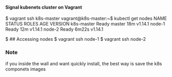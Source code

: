 #### Signal kubenets cluster on Vagrant

$ vagrant ssh k8s-master
vagrant@k8s-master:~$ kubectl get nodes
NAME         STATUS   ROLES    AGE     VERSION
k8s-master   Ready    master   18m     v1.14.1
node-1       Ready    <none>   12m     v1.14.1
node-2       Ready    <none>   6m22s   v1.14.1

$ ## Accessing nodes
$ vagrant ssh node-1
$ vagrant ssh node-2


### Note

if you inside the wall and want quickly install, the best way is save the k8s componets images
